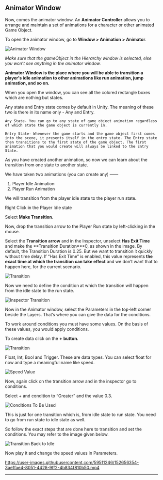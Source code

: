 ## Animator Window

Now, comes the animator window. An **Animator Controller** allows you to arrange and maintain a set of animations for a character or other animated Game Object.

To open the animator window, go to **Window > Animation > Animator**.
    
    
![Animator Window](./Image/animator.png)


*Make sure that the gameObject in the Hierarchy window is selected, else you won’t see anything in the animator window.*


**Animator Window is the place where you will be able to transition a player's idle animation to other animations like run animation, jump animation, and so on.** 

When you open the window, you can see all the colored rectangle boxes which are nothing but states.

Any state and Entry state comes by default in Unity. The meaning of these two is there in its name only - Any and Entry.

    Any State- You can go to any state of game object animation regardless of which state the game object is currently in.
    
    Entry State- Whenever the game starts and the game object first comes into the scene, it presents itself in the entry state. The Entry state then transitions to the first state of the game object. The first animation that you would create will always be linked to the Entry State.

As you have created another animation, so now we can learn about the transition from one state to another state.

We have taken two animations (you can create any) ——
1. Player Idle Animation
2. Player Run Animation
    
     
    
We will transition from the player idle state to the player run state.

Right Click in the Player Idle state

Select **Make Transition**.

Now, drop the transition arrow to the Player Run state by left-clicking in the mouse.

Select the **Transition arrow** and in the Inspector, unselect **Has Exit Time** and make the **Transition Duration=**0, as shown in the image. By default, the Transition Duration is 0.25. But we want to transition it quickly without time delay. If “Has Exit Time” is enabled, this value represents **the exact time at which the transition can take effect** and we don’t want that to happen here, for the current scenario.
    


![Transition](./Image/transition.png)

    
Now we need to define the condition at which the transition will happen from the idle state to the run state.
        
        
![Inspector Transition](./Image/inspector_Transition.png)

Now in the Animator window, select the Parameters in the top-left corner beside the Layers. That’s where you can give the data for the conditions.

To work around conditions you must have some values. On the basis of these values, you would apply conditions.

To create data click on the **+** **button.**
            

![Transition](./Image/tcondition.png)


Float, Int, Bool and Trigger. These are data types. You can select float for now and type a meaningful name like speed.
                
                

![Speed Value](./Image/speed.png)


Now, again click on the transition arrow and in the inspector go to conditions.

Select + and condition to “Greater” and the value 0.3.
                 

![Conditions To Be Used](./Image/conditions.png)

                    
This is just for one transition which is, from idle state to run state. You need to go from run state to idle state as well.

So follow the exact steps that are done here to transition and set the conditions. You may refer to the image given below.
                
        
![Transition Back to Idle](./Image/reversetransition.png)

                
Now play it and change the speed values in Parameters.



https://user-images.githubusercontent.com/59511246/152656354-3ae1fae4-8051-4428-9ff2-4b834f810b50.mp4




---
